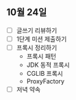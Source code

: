 ## 10월 24일

- [ ] 글쓰기 리뷰하기
- [ ] 1단계 미션 제출하기
- [ ] 프록시 정리하기
  - 프록시 패턴
  - JDK 동적 프록시
  - CGLIB 프록시
  - ProxyFactory
- [ ] 저녁 약속